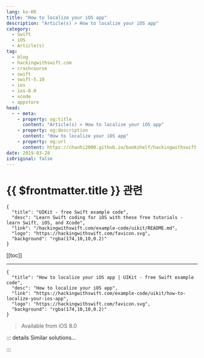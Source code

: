 ```yaml
---
lang: ko-KR
title: "How to localize your iOS app"
description: "Article(s) > How to localize your iOS app"
category:
  - Swift
  - iOS
  - Article(s)
tag: 
  - blog
  - hackingwithswift.com
  - crashcourse
  - swift
  - swift-5.10
  - ios
  - ios-8.0
  - xcode
  - appstore
head:
  - - meta:
    - property: og:title
      content: "Article(s) > How to localize your iOS app"
    - property: og:description
      content: "How to localize your iOS app"
    - property: og:url
      content: https://chanhi2000.github.io/bookshelf/hackingwithswift.com/example-code/uikit/how-to-localize-your-ios-app.html
date: 2019-03-28
isOriginal: false
---
```


# {{ $frontmatter.title }} 관련

```component VPCard
{
  "title": "UIKit - free Swift example code",
  "desc": "Learn Swift coding for iOS with these free tutorials - learn Swift, iOS, and Xcode",
  "link": "/hackingwithswift.com/example-code/uikit/README.md",
  "logo": "https://hackingwithswift.com/favicon.svg",
  "background": "rgba(174,10,10,0.2)"
}
```

[[toc]]

---

```component VPCard
{
  "title": "How to localize your iOS app | UIKit - free Swift example code",
  "desc": "How to localize your iOS app",
  "link": "https://hackingwithswift.com/example-code/uikit/how-to-localize-your-ios-app",
  "logo": "https://hackingwithswift.com/favicon.svg",
  "background": "rgba(174,10,10,0.2)"
}
```

> Available from iOS 8.0

<!-- TODO: 작성 -->

<!--
Localizing an app - i.e. making it display its user interface in other languages - is surprisingly painless in iOS, and really the only hard part is making sure you get all your text translated by native speakers of your target languages.

There are two steps to creating a localized app. The first is preparing our app to hold strings in different languages - a process known as internationalization, or i18n because it has an “i” then 18 letters then an “n”. Once that’s done, you can go ahead and get all your text placeholders translated into your target languages, which is (strictly speaking) what the term “localization” refers to. Just like “i18n”, you’ll often find localization written as “l10n”.

**Note:** Depending on what your app does, you might need to localize more than just your text strings. Sometimes icons and images have different meanings, and you may need to adjust the way you show dates, numbers, and money.

Xcode uses the concept of *base internationalization* for the default state of your app. This is usually English, but you can change it if you want. You’ve probably noticed a “Base.lproj” directory inside your project - that’s the localized form of your project assets that will be used for your base language. As you add other languages, more of these folders will be created.

To add a new language, go to your project settings. This means selecting your project in the project navigator pane, then selecting it in the projects and targets list. You should see two tabs: Info and Build Settings. Info is the one we want, so please select that now.

The Info tab is where we configured the languages we want for our app, and you should already see “English - Development Language” in the list of localizations. Below that is a + button, so please click that now. A menu will appear asking you what language you’d like to target - I’m going to choose “French (fr)”, but you should choose whichever language you’re targeting.

Xcode will ask which files should be used to create the French localization. Leave both storyboard selected, then click Finish. Xcode will now create directories similar to “en.lproj” and “fr.lproj” depending on which language you chose, and in there will be strings files for the storyboards you selected when creating the localization.

---

## Localizing text you create in code

Go to the File menu and choose New > File, then select Strings File from the list of file types and click Next. Give this file the name “Localizable.strings”, then click Create to open it for editing.

By default this new file won’t be enabled for l10n, but if you activate the file inspector (Alt+<kbd>Cmd</kbd>+1) you should be able to find and click the Localize button. This will ask you what language this file should be moved to, but it’s empty so it doesn’t matter what you choose - I went for English. When you dismiss the dialog you’ll see the Localize button has been replaced with checkboxes for your available languages - please check them both.

Once both languages are selected you’ll see a disclosure indicator appear next to Localizable.strings in your project navigator. This is because it’s now available in both our languages: if you open that indicator arrow you’ll see “Localizable.strings (English)” and “Localizable.strings (French)”, both as separate text files you can edit. I’d like you to choose the English variant to start with.

Strings files are trivial little things: you can (and should!) add comments describing what things mean, but most of the time you’ll just be adding key value pairs like this:

```swift
"Hello" = "Hello";
"Buy" = "Buy this book";
"Register" = "Register for a new account";
```

On the left is the *name* of the string you want to localize. This is what you’ll use to reference each string in your code, so it needs to be unique. On the right is the English text you want to associate with this string name. This is what you’ll get back when you load the string key.

However, we’re not going to add to our strings files directly. Instead, I’d like you to open <VPIcon icon="fa-brands fa-swift"/>`ViewController.swift` and give it this code:

```swift
let buttonTitle = NSLocalizedString("bear", comment: "The name of the animal")
print(buttonTitle)
```

`NSLocalizedString` is a central function in localization, and causes Xcode to look up the meaning of “bear” in the current localization. We haven’t defined how to say “bear” in French yet, but we *have* defined a comment: “The name of the animal”. 

I chose “bear” specifically because it has several meanings in English - it could mean carrying weight, it could mean giving birth, it could mean “turn” as in “turn left”, and it could mean the large carnivorous animal. This comment does nothing in our code, but it *does* help guide translators to know which meaning we’re referring to.

Now, you *could* go ahead and start entering key-value pairs into your strings file, but there’s a much easier way: we can run a program to do it for us. 

Open your Mac’s Terminal app, then change into the directory where your project’s <VPIcon icon="fa-brands fa-swift"/>`ViewController.swift` file is. Now run this command: `genstrings -o en.lproj *.swift` - that means “read all Swift files for localized strings, then write them out to the localized strings file for the English project.”

When that command completes (it will only take a fraction of a second), you should see the following in the English version of Localizable.strings:

```swift
/* The name of the animal */
"bear" = "bear";
```

Now you can see the importance of adding comments to each `NSLocalizedString()` call - it will automatically get used to generate your localization data. 

Repeat the command, this time for French: `genstrings -o fr.lproj *.swift`. This time we need to change the resulting file, because bear in French is not “bear”. So, open “Localizable Strings (French)” and give it this content:

```swift
/* The name of the animal */
"bear" = "l'ours";
```

Notice that the string on the left doesn’t change - that’s the *name* of our string, and is mostly for internal use only.

**Tip:** If you try to load a localization string name that doesn’t exist, UIKit will show the key name itself to your user.

Now that we have something to localize, go ahead and run your app. If you’re using English you should see “bear” printed out, but if you change to French you’ll see “l’ours”. 

**Tip:** You can switch between languages by going to the Product menu, holding down the Alt key, then choosing “Run...” Look under the Options tab and you’ll see Application Language is set to System Language by default, but you can change to others there for testing purposes.

---

## Localizing text you create in storyboards

First, go ahead and give all your UI elements whatever natural text makes sense in your base localization. For example, this might mean giving all your labels English text.

Second, select one of your UI elements and look in the identity inspector for its Object ID. This will be a series of random letters and numbers that identify this element uniquely, e.g. “XVt-6R-OJ3”. Select that text, then copy it to your clipboard.

Third, open “Main.strings (French)”, which is the localized version of Main.storyboard’s strings for French speakers. Give it this content:

```swift
"XVt-6R-OJ3.text" = "Bonjour!";
```

You should change the “XVt-6R-OJ3” part to whatever object ID you copied to your clipboard.

And that’s it: that string will now dynamically be replaced with “Bonjour” at runtime for French speakers.

-->

::: details Similar solutions…

<!--
/example-code/system/how-to-run-code-when-your-app-is-terminated">How to run code when your app is terminated 
/example-code/uikit/how-to-change-your-app-icon-dynamically-with-setalternateiconname">How to change your app icon dynamically with setAlternateIconName() 
/example-code/system/how-to-decode-json-from-your-app-bundle-the-easy-way">How to decode JSON from your app bundle the easy way 
/quick-start/swiftui/swiftui-tips-and-tricks">SwiftUI tips and tricks 
/example-code/arkit/how-to-detect-images-using-arimagetrackingconfiguration">How to detect images using ARImageTrackingConfiguration</a>
-->

:::


